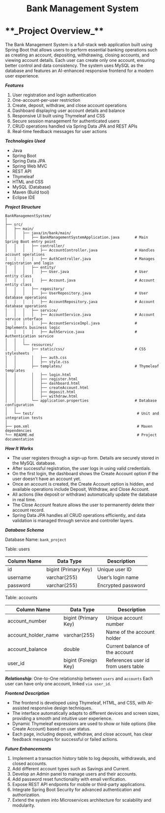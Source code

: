 
<h1 align="center">Bank Management System</h1>



<h1>**_Project Overview_**</h1>

The Bank Management System is a full-stack web application built using Spring Boot that allows users to perform essential banking operations such as creating an account, depositing, withdrawing, closing accounts, and viewing account details.
Each user can create only one account, ensuring better control and data consistency.
The system uses MySQL as the database and features an AI-enhanced responsive frontend for a modern user experience.


**_Features_**

1. User registration and login authentication
2. One-account-per-user restriction
3. Create, deposit, withdraw, and close account operations
4. Dashboard displaying user account details and balance
5. Responsive UI built using Thymeleaf and CSS
6. Secure session management for authenticated users
7. CRUD operations handled via Spring Data JPA and REST APIs
8. Real-time feedback messages for user actions


**_Technologies Used_**

- Java
- Spring Boot
- Spring Data JPA
- Spring Web MVC
- REST API
- Thymeleaf
- HTML and CSS
- MySQL (Database)
- Maven (Build tool)
- Eclipse IDE


**_Project Structure_**
  
```
BankManagementSystem/
│
├── src/
│   ├── main/
│   │   ├── java/in/bank/main/
│   │   │   ├── BankManagementSystemApplication.java       # Main Spring Boot entry point
│   │   │   ├── controller/
│   │   │   │   ├── AccountController.java                 # Handles account operations
│   │   │   │   ├── AuthController.java                    # Manages registration and login
│   │   │   ├── entity/
│   │   │   │   ├── User.java                              # User entity class
│   │   │   │   ├── Account.java                           # Account entity class
│   │   │   ├── repository/
│   │   │   │   ├── UserRepository.java                    # User database operations
│   │   │   │   ├── AccountRepository.java                 # Account database operations
│   │   │   ├── service/
│   │   │   │   ├── AccountService.java                    # Account service interface
│   │   │   │   ├── AccountServiceImpl.java                # Implements business logic
│   │   │   │   ├── AuthService.java                       # Authentication service
│   │   │
│   │   └── resources/
│   │       ├── static/css/                                # CSS stylesheets
│   │       │   ├── auth.css
│   │       │   ├── style.css
│   │       ├── templates/                                 # Thymeleaf templates
│   │       │   ├── login.html
│   │       │   ├── register.html
│   │       │   ├── dashboard.html
│   │       │   ├── createAccount.html
│   │       │   ├── deposit.html
│   │       │   ├── withdraw.html
│   │       └── application.properties                     # Database configuration
│   │
│   └── test/                                               # Unit and integration tests
│
├── pom.xml                                                 # Maven dependencies
└── README.md                                               # Project documentation
```


**_How It Works_**

- The user registers through a sign-up form. Details are securely stored in the MySQL database.
- After successful registration, the user logs in using valid credentials.
- On the first login, the dashboard shows the Create Account option if the user doesn’t have an account yet.
- Once an account is created, the Create Account option is hidden, and available operations include Deposit, Withdraw, and Close Account.
- All actions (like deposit or withdraw) automatically update the database in real time.
- The Close Account feature allows the user to permanently delete their account record.
- Spring Data JPA handles all CRUD operations efficiently, and data validation is managed through service and controller layers.


**_Database Schema_**

Database Name: `bank_project`

Table: users

| Column Name | Data Type            | Description        |
| ----------- | -------------------- | ------------------ |
| id          | bigint (Primary Key) | Unique user ID     |
| username    | varchar(255)         | User’s login name  |
| password    | varchar(255)         | Encrypted password |

Table: accounts

| Column Name         | Data Type            | Description                         |
| ------------------- | -------------------- | ----------------------------------- |
| account_number      | bigint (Primary Key) | Unique account number               |
| account_holder_name | varchar(255)         | Name of the account holder          |
| account_balance     | double               | Current balance of the account      |
| user_id             | bigint (Foreign Key) | References user id from users table |

**_Relationship_**:
One-to-One relationship between `users` and `accounts`
Each user can have only one account, linked `via user_id`.


**_Frontend Description_**

- The frontend is developed using Thymeleaf, HTML, and CSS, with AI-assisted responsive design techniques.
- The interface automatically adapts to different devices and screen sizes, providing a smooth and intuitive user experience.
- Dynamic Thymeleaf expressions are used to show or hide options (like Create Account) based on user status.
- Each page, including deposit, withdraw, and close account, has clear feedback messages for successful or failed actions.


**_Future Enhancements_**

1. Implement a transaction history table to log deposits, withdrawals, and closed accounts.
2. Add different account types such as Savings and Current.
3. Develop an Admin panel to manage users and their accounts.
4. Add password reset functionality with email verification.
5. Expose REST API endpoints for mobile or third-party applications.
6. Integrate Spring Boot Security for advanced authentication and authorization.
7. Extend the system into Microservices architecture for scalability and modularity.
